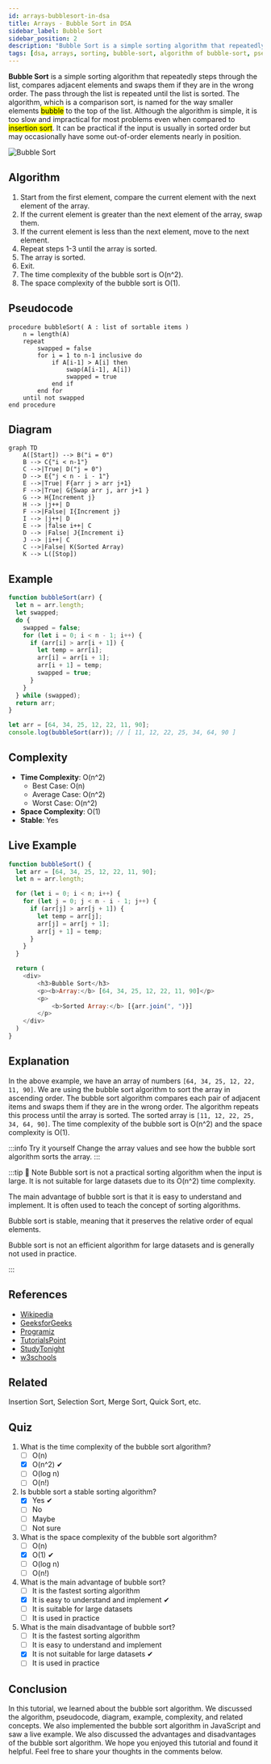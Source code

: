 ```yaml
---
id: arrays-bubblesort-in-dsa
title: Arrays - Bubble Sort in DSA
sidebar_label: Bubble Sort
sidebar_position: 2
description: "Bubble Sort is a simple sorting algorithm that repeatedly steps through the list, compares adjacent elements and swaps them if they are in the wrong order. The pass through the"
tags: [dsa, arrays, sorting, bubble-sort, algorithm of bubble-sort, pseudocode of bubble-sort, complexity of bubble-sort, example of bubble-sort, live example of bubble-sort, explanation of bubble-sort, quiz of bubble-sort, conclusion of bubble-sort]
---
```


**Bubble Sort** is a simple sorting algorithm that repeatedly steps through the list, compares adjacent elements and swaps them if they are in the wrong order. The pass through the list is repeated until the list is sorted. The algorithm, which is a comparison sort, is named for the way smaller elements <mark>bubble</mark> to the top of the list. Although the algorithm is simple, it is too slow and impractical for most problems even when compared to <mark>insertion sort</mark>. It can be practical if the input is usually in sorted order but may occasionally have some out-of-order elements nearly in position.

![Bubble Sort](https://upload.wikimedia.org/wikipedia/commons/c/c8/Bubble-sort-example-300px.gif)

## Algorithm

1. Start from the first element, compare the current element with the next element of the array.
2. If the current element is greater than the next element of the array, swap them.
3. If the current element is less than the next element, move to the next element.
4. Repeat steps 1-3 until the array is sorted.
5. The array is sorted.
6. Exit.
7. The time complexity of the bubble sort is O(n^2). 
8. The space complexity of the bubble sort is O(1).

## Pseudocode

```plaintext title="Bubble Sort"
procedure bubbleSort( A : list of sortable items )
    n = length(A)
    repeat
        swapped = false
        for i = 1 to n-1 inclusive do
            if A[i-1] > A[i] then
                swap(A[i-1], A[i])
                swapped = true
            end if
        end for
    until not swapped
end procedure
```

## Diagram

```mermaid
graph TD
    A([Start]) --> B("i = 0")
    B --> C{"i < n-1"}
    C -->|True| D("j = 0")
    D --> E{"j < n - i - 1"}
    E -->|True| F{arr j > arr j+1}
    F -->|True| G{Swap arr j, arr j+1 }
    G --> H{Increment j}
    H --> |j++| D
    F -->|False| I{Increment j}
    I --> |j++| D
    E --> |false i++| C
    D --> |False| J{Increment i}
    J --> |i++| C
    C -->|False| K(Sorted Array)
    K --> L([Stop])

```

## Example

```js title="Bubble Sort"
function bubbleSort(arr) {
  let n = arr.length;
  let swapped;
  do {
    swapped = false;
    for (let i = 0; i < n - 1; i++) {
      if (arr[i] > arr[i + 1]) {
        let temp = arr[i];
        arr[i] = arr[i + 1];
        arr[i + 1] = temp;
        swapped = true;
      }
    }
  } while (swapped);
  return arr;
}

let arr = [64, 34, 25, 12, 22, 11, 90];
console.log(bubbleSort(arr)); // [ 11, 12, 22, 25, 34, 64, 90 ]
```

## Complexity

- **Time Complexity**: O(n^2) 
  - Best Case: O(n)
  - Average Case: O(n^2)
  - Worst Case: O(n^2)
- **Space Complexity**: O(1) 
- **Stable**: Yes 

## Live Example

```js live
function bubbleSort() {
  let arr = [64, 34, 25, 12, 22, 11, 90];
  let n = arr.length;

  for (let i = 0; i < n; i++) {
    for (let j = 0; j < n - i - 1; j++) {
      if (arr[j] > arr[j + 1]) {
        let temp = arr[j];
        arr[j] = arr[j + 1];
        arr[j + 1] = temp;
      }
    }
  }

  return (
    <div>
        <h3>Bubble Sort</h3>
        <p><b>Array:</b> [64, 34, 25, 12, 22, 11, 90]</p>
        <p>
            <b>Sorted Array:</b> [{arr.join(", ")}]
        </p>
    </div>
  )
}
```

## Explanation

In the above example, we have an array of numbers `[64, 34, 25, 12, 22, 11, 90]`. We are using the bubble sort algorithm to sort the array in ascending order. The bubble sort algorithm compares each pair of adjacent items and swaps them if they are in the wrong order. The algorithm repeats this process until the array is sorted. The sorted array is `[11, 12, 22, 25, 34, 64, 90]`. The time complexity of the bubble sort is O(n^2) and the space complexity is O(1).

:::info Try it yourself
Change the array values and see how the bubble sort algorithm sorts the array.
:::

:::tip 📝 Note
Bubble sort is not a practical sorting algorithm when the input is large. It is not suitable for large datasets due to its O(n^2) time complexity.

The main advantage of bubble sort is that it is easy to understand and implement. It is often used to teach the concept of sorting algorithms.

Bubble sort is stable, meaning that it preserves the relative order of equal elements.

Bubble sort is not an efficient algorithm for large datasets and is generally not used in practice.

:::

## References

- [Wikipedia](https://en.wikipedia.org/wiki/Bubble_sort)
- [GeeksforGeeks](https://www.geeksforgeeks.org/bubble-sort/)
- [Programiz](https://www.programiz.com/dsa/bubble-sort)
- [TutorialsPoint](https://www.tutorialspoint.com/data_structures_algorithms/bubble_sort_algorithm.htm)
- [StudyTonight](https://www.studytonight.com/data-structures/bubble-sort)
- [w3schools](https://www.w3schools.com/dsa/dsa_algo_bubblesort.php)

## Related

Insertion Sort, Selection Sort, Merge Sort, Quick Sort, etc.


## Quiz

1. What is the time complexity of the bubble sort algorithm?
   - [ ] O(n)
   - [x] O(n^2)     ✔
   - [ ] O(log n)
   - [ ] O(n!)
  
2. Is bubble sort a stable sorting algorithm?
   - [x] Yes    ✔
   - [ ] No
   - [ ] Maybe
   - [ ] Not sure

3. What is the space complexity of the bubble sort algorithm?
   - [ ] O(n)
   - [x] O(1)   ✔
   - [ ] O(log n)
   - [ ] O(n!)

4. What is the main advantage of bubble sort?
   - [ ] It is the fastest sorting algorithm
   - [x] It is easy to understand and implement     ✔
   - [ ] It is suitable for large datasets
   - [ ] It is used in practice

5. What is the main disadvantage of bubble sort?
   - [ ] It is the fastest sorting algorithm
   - [ ] It is easy to understand and implement
   - [x] It is not suitable for large datasets  ✔
   - [ ] It is used in practice

## Conclusion

In this tutorial, we learned about the bubble sort algorithm. We discussed the algorithm, pseudocode, diagram, example, complexity, and related concepts. We also implemented the bubble sort algorithm in JavaScript and saw a live example. We also discussed the advantages and disadvantages of the bubble sort algorithm. We hope you enjoyed this tutorial and found it helpful. Feel free to share your thoughts in the comments below.